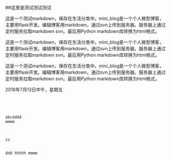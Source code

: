 <!-- title:{标题测试xxx} -->
<!-- label:{测试} -->
<!-- date:{2018/9/24} -->
<!-- desc:{这是一个测试markdown，保存在生活分类中。mini_blog是一个个人微型博客，主要用flask开发。编辑博客用markdown，通过svn上传到服务器。服务器上通过定时服务拉取markdown svn。最后用Python markdown库转换为html格式。} -->

##这里是测试测试测试

这是一个测试markdown，保存在生活分类中。mini_blog是一个个人微型博客，主要用flask开发。编辑博客用markdown，通过svn上传到服务器。服务器上通过定时服务拉取markdown svn。最后用Python markdown库转换为html格式。

这是一个测试markdown，保存在生活分类中。mini_blog是一个个人微型博客，主要用flask开发。编辑博客用markdown，通过svn上传到服务器。服务器上通过定时服务拉取markdown svn。最后用Python markdown库转换为html格式。

这是一个测试markdown，保存在生活分类中。mini_blog是一个个人微型博客，主要用flask开发。编辑博客用markdown，通过svn上传到服务器。服务器上通过定时服务拉取markdown svn。最后用Python markdown库转换为html格式。

2018年7月13日中午，星期五

```




abcdddd
mmmm



zz

```

```markdown

ddd hhhhh mmmm 
```